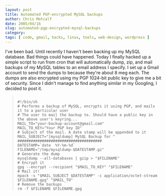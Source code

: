 ```yaml
---
layout: post
title: Automated PGP-encrypted MySQL backups
author: Chris Metcalf
date: 2005/04/16
slug: automated-pgp-encrypted-mysql-backups
category: 
tags: [ code, gmail, hacks, linux, tools, web-design, wordpress ]
---
```


I've been bad. Until recently I haven't been backing up my MySQL database. Bad things could have happened.
Today I finally hacked up a simple script to run from cron that will automatically dump, zip, and mail backups of my MySQL tables to an email address I specify. I set up a Gmail account to send the dumps to because they're about 8 meg each. The dumps are also encrypted using my PGP 1024-bit public key to give me a bit of security.
Since I didn't manage to find anything similar in my Googling, I decided to post it.
<blockquote>
<code>
#!/bin/sh
# Performs a backup of MySQL, encrypts it using PGP, and mails it to a particular user
# The user to mail the backup to. Should have a public key in the above user's keyring...
MAIL_TO="your-backup-account@gmail.com"
MAIL_TO_KEY="Your PGP key ID"
# Subject of the mail. A date stamp will be appended to it
MAIL_SUBJECT="[mysqldump] MySQL Backup for "
######################################
DATESTAMP=`date  %Y-%m-%d`
FILENAME="/tmp/mysqldump-$DATESTAMP.gz"
# Generate the dump
mysqldump --all-databases | gzip > "$FILENAME"
# Encrypt it
gpg --encrypt --recipient "$MAIL_TO_KEY" "$FILENAME"
# Mail it!
mpack -s "$MAIL_SUBJECT $DATESTAMP" -c application/octet-stream $FILENAME.gpg" "$MAIL_TO"
# Remove the backups
rm -f $FILENAME $FILENAME.gpg
</code>
</blockquote>
